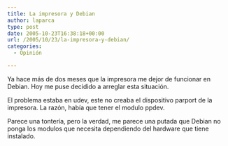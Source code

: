 ```yaml
---
title: La impresora y Debian
author: laparca
type: post
date: 2005-10-23T16:38:18+00:00
url: /2005/10/23/la-impresora-y-debian/
categories:
  - Opinión

---
```

Ya hace más de dos meses que la impresora me dejor de funcionar en Debian. Hoy me puse decidido a arreglar esta situación.

El problema estaba en udev, este no creaba el dispositivo parport de la impresora. La razón, había que tener el modulo ppdev.

Parece una tontería, pero la verdad, me parece una putada que Debian no ponga los modulos que necesita dependiendo del hardware que tiene instalado.